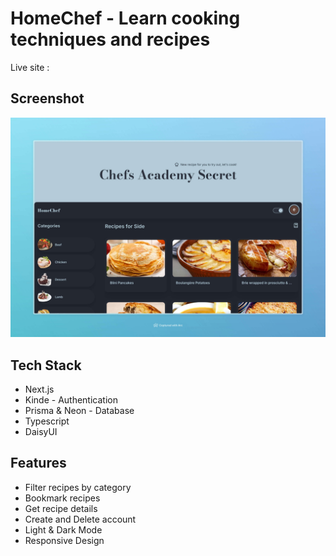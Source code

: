 # HomeChef - Learn cooking techniques and recipes

Live site :

## Screenshot

<img src="home-chef.jpeg" alt="Home Page" width="540" height="auto">

## Tech Stack

-   Next.js
-   Kinde - Authentication
-   Prisma & Neon - Database
-   Typescript
-   DaisyUI

## Features

-   Filter recipes by category
-   Bookmark recipes
-   Get recipe details
-   Create and Delete account
-   Light & Dark Mode
-   Responsive Design
